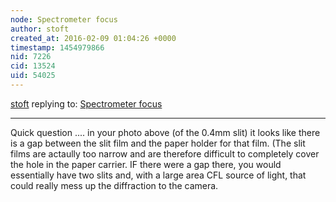 ```yaml
---
node: Spectrometer focus
author: stoft
created_at: 2016-02-09 01:04:26 +0000
timestamp: 1454979866
nid: 7226
cid: 13524
uid: 54025
---
```




[stoft](../profile/stoft) replying to: [Spectrometer focus](../notes/stoft/05-03-2013/spectrometer-focus)

----
Quick question .... in your photo above (of the 0.4mm slit) it looks like there is a gap between the slit film and the paper holder for that film. (The slit films are actaully too narrow and are therefore difficult to completely cover the hole in the paper carrier. IF there were a gap there, you would essentially have two slits and, with a large area CFL source of light, that could really mess up the diffraction to the camera.